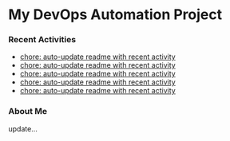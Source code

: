 # My DevOps Automation Project

### Recent Activities
<!-- activity:START -->
- [chore: auto-update readme with recent activity](https://github.com/kaigiii/mybowling-app/commit/f8e5c6abcad3682150ec44d83eb6c6b37efe3dec)
- [chore: auto-update readme with recent activity](https://github.com/kaigiii/mybowling-app/commit/147a89b86f32c58d05f5c4e6b5556e11c9bfe6be)
- [chore: auto-update readme with recent activity](https://github.com/kaigiii/mybowling-app/commit/601c51e39f59ca40f2b2d681e4c30d002da4320b)
- [chore: auto-update readme with recent activity](https://github.com/kaigiii/mybowling-app/commit/e04ae065fd830ec80c491ab8ca9f85ee9901ead8)
- [chore: auto-update readme with recent activity](https://github.com/kaigiii/mybowling-app/commit/a40e3703cd27570bf6ec17766c1648cd61573559)
<!-- activity:END -->

### About Me
<!-- MYLINKS:START -->
<!-- MYLINKS:END -->

update...
